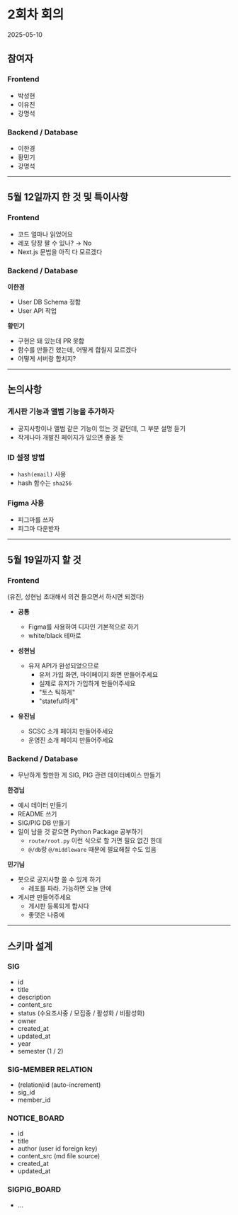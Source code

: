 # 2회차 회의  
2025-05-10

## 참여자

### Frontend
- 박성현  
- 이유진  
- 강명석  

### Backend / Database
- 이한경  
- 황민기  
- 강명석  

---

## 5월 12일까지 한 것 및 특이사항

### Frontend
- 코드 얼마나 읽었어요  
- 레포 당장 팔 수 있나? → No  
- Next.js 문법을 아직 다 모르겠다  

### Backend / Database

**이한경**
- User DB Schema 정함  
- User API 작업  

**황민기**
- 구현은 돼 있는데 PR 못함  
- 함수를 만들긴 했는데, 어떻게 합칠지 모르겠다  
- 어떻게 서버랑 합치지?  

---

## 논의사항

### 게시판 기능과 앨범 기능을 추가하자
- 공지사항이나 앨범 같은 기능이 있는 것 같던데, 그 부분 설명 듣기  
- 작게나마 개발진 페이지가 있으면 좋을 듯  

### ID 설정 방법
- `hash(email)` 사용  
- hash 함수는 `sha256` 

### Figma 사용
- 피그마를 쓰자  
- 피그마 다운받자  

---

## 5월 19일까지 할 것

### Frontend  
(유진, 성현님 초대해서 의견 들으면서 하시면 되겠다)

- **공통**
  - Figma를 사용하여 디자인 기본적으로 하기  
  - white/black 테마로  

- **성현님**
  - 유저 API가 완성되었으므로  
    - 유저 가입 화면, 마이페이지 화면 만들어주세요  
    - 실제로 유저가 가입하게 만들어주세요  
    - "토스 틱하게"  
    - "stateful하게"

- **유진님**
  - SCSC 소개 페이지 만들어주세요  
  - 운영진 소개 페이지 만들어주세요  

### Backend / Database

- 무난하게 할만한 게 SIG, PIG 관련 데이터베이스 만들기  

**한경님**
- 예시 데이터 만들기  
- README 쓰기  
- SIG/PIG DB 만들기  
- 일이 남을 것 같으면 Python Package 공부하기  
  - `route/root.py` 이런 식으로 할 거면 필요 없긴 한데  
  - `@/db`랑 `@/middleware` 때문에 필요해질 수도 있음  

**민기님**
- 봇으로 공지사항 쏠 수 있게 하기  
  - 레포를 파라. 가능하면 오늘 안에  
- 게시판 만들어주세요  
  - 게시판 등록되게 합시다  
  - 좋댓은 나중에  

---

## 스키마 설계

### SIG
- id  
- title  
- description  
- content_src  
- status (수요조사중 / 모집중 / 활성화 / 비활성화)  
- owner  
- created_at  
- updated_at  
- year  
- semester (1 / 2)  

### SIG-MEMBER RELATION
- (relation)id (auto-increment)  
- sig_id  
- member_id  

### NOTICE_BOARD
- id  
- title  
- author (user id foreign key)  
- content_src (md file source)  
- created_at  
- updated_at  

### SIGPIG_BOARD
- ...